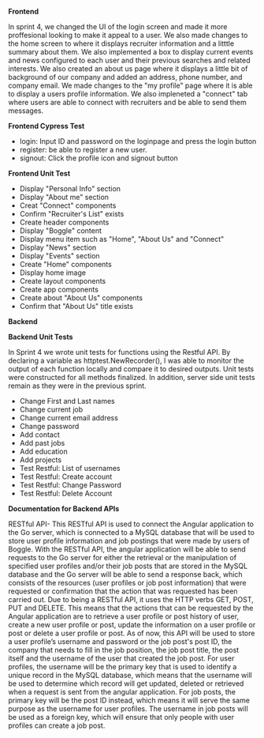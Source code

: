 **Frontend**

In sprint 4, we changed the UI of the login screen and made it more proffesional looking to make it appeal to a user. We also made changes to the home screen to where it displays recruiter information and a litttle summary about them. We also implemented a box to display current events and news configured to each user and their previous searches and related interests. We also created an about us page where it displays a little bit of background of our company and added an address, phone number, and company email. We made changes to the "my profile" page where it is able to display a users profile information. We also impleneted a "connect" tab where users are able to connect with recruiters and be able to send them messages.

**Frontend Cypress Test**

- login: Input ID and password on the loginpage and press the login button
- register:  be able to register a new user.
- signout: Click the profile icon and signout button

**Frontend Unit Test**

- Display "Personal Info" section
- Display "About me" section
- Creat "Connect" components
- Confirm "Recruiter's List" exists
- Create header components
- Display "Boggle" content
- Display menu item such as "Home", "About Us" and "Connect"
- Display "News" section
- Display "Events" section
- Create "Home" components
- Display home image
- Create layout components
- Create app components
- Create about "About Us" components
- Confirm that "About Us" title exists

**Backend**


**Backend Unit Tests**

In Sprint 4 we wrote unit tests for functions using the Restful API. By declaring a variable as httptest.NewRecorder(), I was able to monitor the output of each function locally and compare it to desired outputs. Unit tests were constructed for all methods finalized. In addition, server side unit tests remain as they were in the previous sprint.

- Change First and Last names
- Change current job
- Change current email address
- Change password
- Add contact
- Add past jobs
- Add education
- Add projects
- Test Restful: List of usernames
- Test Restful: Create account
- Test Restful: Change Password
- Test Restful: Delete Account

**Documentation for Backend APIs**

RESTful API- This RESTful API is used to connect the Angular application to the Go server, which is connected to a MySQL database that will be used to store user profile information and job postings that were made by users of Boggle. With the RESTful API, the angular application will be able to send requests to the Go server for either the retrieval or the manipulation of specified user profiles and/or their job posts that are stored in the MySQL database and the Go server will be able to send a response back, which consists of the resources (user profiles or job post information) that were requested or confirmation that the action that was requested has been carried out. Due to being a RESTful API, it uses the HTTP verbs GET, POST, PUT and DELETE. This means that the actions that can be requested by the Angular application are to retrieve a user profile or post history of user, create a new user profile or post, update the information on a user profile or post or delete a user profile or post. As of now, this API will be used to store a user profile’s username and password or the job post's post ID, the company that needs to fill in the job position, the job post title, the post itself and the username of the user that created the job post. For user profiles, the username will be the primary key that is used to identify a unique record in the MySQL database, which means that the username will be used to determine which record will get updated, deleted or retrieved when a request is sent from the angular application. For job posts, the primary key will be the post ID instead, which means it will serve the same purpose as the username for user profiles. The username in job posts will be used as a foreign key, which will ensure that only people with user profiles can create a job post.

